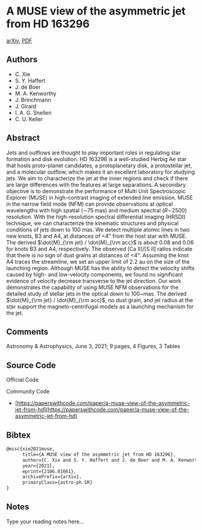 
# A MUSE view of the asymmetric jet from HD 163296

[arXiv](https://arxiv.org/abs/2106.01661), [PDF](https://arxiv.org/pdf/2106.01661.pdf)

## Authors

- C. Xie
- S. Y. Haffert
- J. de Boer
- M. A. Kenworthy
- J. Brinchmann
- J. Girard
- I. A. G. Snellen
- C. U. Keller

## Abstract

Jets and outflows are thought to play important roles in regulating star formation and disk evolution. HD 163296 is a well-studied Herbig Ae star that hosts proto-planet candidates, a protoplanetary disk, a protostellar jet, and a molecular outflow, which makes it an excellent laboratory for studying jets. We aim to characterize the jet at the inner regions and check if there are large differences with the features at large separations. A secondary objective is to demonstrate the performance of Multi Unit Spectroscopic Explorer (MUSE) in high-contrast imaging of extended line emission. MUSE in the narrow field mode (NFM) can provide observations at optical wavelengths with high spatial ($\sim$75 mas) and medium spectral ($R\sim$2500) resolution. With the high-resolution spectral differential imaging (HRSDI) technique, we can characterize the kinematic structures and physical conditions of jets down to 100 mas. We detect multiple atomic lines in two new knots, B3 and A4, at distances of <4" from the host star with MUSE. The derived $\dot{M}_{\rm jet} / \dot{M}_{\rm acc}$ is about 0.08 and 0.06 for knots B3 and A4, respectively. The observed [Ca II]/[S II] ratios indicate that there is no sign of dust grains at distances of <4". Assuming the knot A4 traces the streamline, we set an upper limit of 2.2 au on the size of the launching region. Although MUSE has the ability to detect the velocity shifts caused by high- and low-velocity components, we found no significant evidence of velocity decrease transverse to the jet direction. Our work demonstrates the capability of using MUSE NFM observations for the detailed study of stellar jets in the optical down to 100~mas. The derived $\dot{M}_{\rm jet} / \dot{M}_{\rm acc}$, no dust grain, and jet radius at the star support the magneto-centrifugal models as a launching mechanism for the jet.

## Comments

Astronomy & Astrophysics, June 3, 2021; 9 pages, 4 Figures, 3 Tables

## Source Code

Official Code



Community Code

- [https://paperswithcode.com/paper/a-muse-view-of-the-asymmetric-jet-from-hd](https://paperswithcode.com/paper/a-muse-view-of-the-asymmetric-jet-from-hd)

## Bibtex

```tex
@misc{xie2021muse,
      title={A MUSE view of the asymmetric jet from HD 163296}, 
      author={C. Xie and S. Y. Haffert and J. de Boer and M. A. Kenworthy and J. Brinchmann and J. Girard and I. A. G. Snellen and C. U. Keller},
      year={2021},
      eprint={2106.01661},
      archivePrefix={arXiv},
      primaryClass={astro-ph.SR}
}
```

## Notes

Type your reading notes here...

